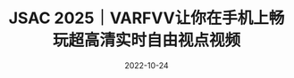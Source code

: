 ---
title: JSAC 2025｜VARFVV让你在手机上畅玩超高清实时自由视点视频
date: 2022-10-24
type: landing

sections:
  - block: contact
    content:

      text: |-
            <link rel="stylesheet" href="https://cdn.jsdelivr.net/npm/katex@0.16.4/dist/katex.min.css">
            <!-- 引入KaTeX渲染脚本 -->
            <script src="https://cdn.jsdelivr.net/npm/katex@0.16.4/dist/katex.min.js"></script>
            <!-- 引入自动渲染工具（可选，自动处理文档中的公式） -->
            <script src="https://cdn.jsdelivr.net/npm/katex@0.16.4/dist/contrib/auto-render.min.js"></script>

            <script>
               document.addEventListener("DOMContentLoaded", function() {
               // 自动渲染所有公式（默认支持$$...$$和$...$）
               renderMathInElement(document.body, {
                  delimiters: [
                     {left: "$$", right: "$$", display: true},  // 块级公式（居中显示）
                     {left: "$", right: "$", display: false}   // 行内公式（嵌入文本）
                  ],
                  throwOnError: false  // 错误时不抛出异常，避免页面崩溃
               });
            });
            </script>

            
            # JSAC 2025｜VARFVV让你在手机上畅玩超高清实时自由视点视频
            > **题目**：VARFVV: View-Adaptive Real-Time Interactive Free-View Video Streaming with Edge Computing  
            > **作者**：Qiang Hu, Qihan He, Houqiang Zhong, Guo Lu, Xiaoyun Zhang, Guangtao Zhai, Yanfeng Wang   
            > **来源**：IEEE JSAC 2025  
            > **文章地址**：https://arxiv.org/abs/2501.13630  
            > **视频链接**：https://www.bilibili.com/video/BV1ntLnzUEtJ  
            > **项目主页**：https://waveviewer.github.io/VARFVV/  
            > **内容整理**：钟后强 
            > 自由视角视频（FVV）允许用户从多个视角探索沉浸式视频内容。然而，由于视角切换的不确定性，以及传输和解码多个视频流所需的大量带宽和计算资源，FVV 的传输面临重大挑战，这可能导致频繁的播放中断。现有的方法，无论是基于客户端还是基于云端，在带宽和计算资源受限的条件下都难以满足高质量体验（QoE）的要求。为了解决这些问题，我们提出了 VARFVV，这是一种带宽和计算效率高的系统，能够实现高QoE和低切换延迟的实时交互式FVV流传输。具体而言，VARFVV 引入了一种低复杂度的 FVV 生成方案，在边缘服务器上根据用户选择的视角轨迹重新组装多视角视频帧，从而无需转码，显著降低了计算开销。这种设计特别适用于大规模、基于移动端的超高清视频（UHD）FVV体验。此外，我们提出了一种基于图神经网络的流行度自适应比特分配方法，该方法可以预测视角的受欢迎程度，并在带宽受限的情况下动态调整比特分配，以最大化 QoE。我们还构建了一个包含 10 个场景（如篮球、歌剧等）共 330 个视频的 FVV 数据集。大量实验结果表明，VARFVV 在视频质量、切换延迟、计算效率和带宽使用方面均优于现有方法，支持单个边缘服务器同时服务超过 **500** 名用户，视角切换延迟仅为 **71.5** 毫秒。


            ## 引言

            交互式自由视角视频（FVV）使用户能够如同身临其境般自由选择观看角度。FVV 通过多台紧密排列、时间同步的摄像机捕捉动态三维场景，并将数据编码为多个视频流，以呈现全景画面。这项技术能够实现沉浸式的实时直播，支持平滑的视角切换和动态的子弹时间效果，因而在演唱会、体育赛事和互动教学等大规模直播场景中展现出广阔的应用前景。然而，在移动网络上传输 FVV 面临诸多挑战，包括视频质量、视角切换延迟、传输带宽和计算资源等方面的问题，而这些因素往往相互冲突。实现高质量视频需要更高的带宽和处理能力，以完成视频流的加载、解码和渲染等任务。然而，移动网络与设备本身的带宽和处理能力存在固有限制，尤其在带宽受限或资源紧张的环境下尤为突出。随着视频质量的提升（如更高码率或分辨率），所需的传输带宽也成比例增加，容易造成网络拥堵与播放中断。此外，频繁的视角切换要求系统能够实时加载、解码与渲染数据，给服务器和终端设备带来巨大的计算压力，从而导致延迟增加，用户体验下降。仅优化单一方面（例如减少带宽使用或降低切换延迟）会损害视频质量或增加计算负担，从而加剧系统性能问题。这些复杂的权衡关系表明，必须开发有效策略，在各种冲突因素之间取得平衡，确保 FVV 在移动网络中的无缝高效传输。

            ![图1 VARFVV 系统示意图](images/teaser.png)

            为此，本文提出了一种全新的基于边缘计算的视角自适应实时交互式自由视角视频流系统（VARFVV），如图1所示。该系统在实现低视角切换延迟与高 QoE 的同时，也大幅降低了计算与传输成本。我们提出的创新点包括两大核心设计：1）首先，我们设计了一种低复杂度的 FVV 生成方案，能够在边缘服务器上根据用户选择的视角轨迹重新组装多视角视频帧，无需进行传统转码操作。相比基于转码的云端方法，该方案大幅加快了视频生成速度。组装完成的 FVV 流通过 WebRTC 实时传输给用户，实现极低的传输延迟。由于只需向客户端传输一条重组的视频流，VARFVV 显著减少了传输带宽和服务端/客户端的计算负载，使系统能高效支持大量用户在移动设备上同时享受高质量的超清 FVV 实时服务。2）其次，为进一步在受限码率条件下提升 QoE，我们引入了一种基于流行度自适应的比特分配策略。我们首先构建了一个面向 QoE 的优化模型，目标是最大化用户体验。为求解该问题，我们提出了一种基于图神经网络（GNN）的视角流行度预测方法，将每个视角建模为图中的一个节点，视角间的切换行为作为边连接节点，进而推测各视角的受欢迎程度。基于该预测结果，我们设计了一种新颖的比特分配方案，通过从冷门视角“借”比特分配给热门视角，以动态调整编码质量。此自适应策略优化了用户最常观看视角的视频质量，在有限带宽内最大化整体视觉体验，有效提升系统的 QoE 水平。

            **本文的主要贡献如下**：

            - 提出 VARFVV 系统，在带宽和计算资源有限的条件下，实现了高 QoE、低切换延迟的实时交互式 FVV 流传输，具备良好的可扩展性，适用于真实场景中的沉浸式服务交付。

            - 提出了一种无需转码、基于重组的视频生成方法，极大降低了边缘服务器的计算负担。实验表明，一台搭载 AMD Ryzen 7 3700 CPU@3.6 GHz 的边缘服务器可支持超过 **500** 名用户同时观看 FVV。

            - 构建了一个时空图神经网络，用于预测视角流行度，并基于此提出了流行度驱动的比特分配算法，在保证整体带宽约束的前提下，优化热门视角的视频质量，从而提升整体用户体验。

            ## 方法
            ![图2 VARFVV整体结构](images/pipeline.png)

            我们 VARFVV 的整体架构如图2所示。VARFVV 系统旨在通过集成多视角编码、基于流行度的自适应比特分配、边缘侧 FVV 流生成以及客户端解码，构建一个统一架构从而以提供高质量、实时的自由视角视频（FVV）服务。系统使用一组时间同步的 ZCAM 摄像机从多个视角采集动态三维场景，并通过  H.264 编码器在**多视角编码器模块**中对各个视角进行编码。每个视角被编码为两种格式：用于快速视角切换的视角切换表示（$S\_i$）和用于稳定观看体验的视角常态表示（$C\_i$）。这种双编码方式为连续、无缝的视角切换提供了基础保障。为了优化用户的观看体验（QoE），系统在云端服务器上引入了基于流行度的比特自适应分配算法。其中，**流行度预测模块**通过分析有限的历史用户交互数据，采用图神经网络预测未来各个视角的受欢迎程度。根据每个视角的预测流行度，**比特分配模块**会定期更新多视角编码器的比特率设置。该策略通过从感知上不重要的视角中更积极地“借用”比特资源，并将其分配给热门视角，从而在带宽受限的情况下提升整体 FVV 视频质量。边缘侧的 FVV 生成机制是系统减少视角切换延迟、降低传输和计算开销的关键所在。**同步模块**根据视频帧的显示时间戳（PTS）对多视角帧进行对齐，以确保精确同步。当用户与系统交互（如滑动或切换视角）时，**帧选择**与**帧重组**模块会根据用户选定的视角轨迹，动态选择并重新组合合适的帧，生成新的 FVV 流。由于系统仅对视频帧进行重组而非转码，因此能保持极低的计算开销。生成的 FVV 视频流通过 WebRTC 技术传输至客户端，确保低延迟的传输效果与用户操作的即时响应。客户端的解码模块在本地处理接收到的视频流，并根据需要向服务器发送交互信号。得益于 VARFVV 的设计，用户可在移动网络环境中高效地通过移动设备享受高质量的超清 FVV 实时服务。


            ### 基于双编码的FVV视频流生成模块
            在传统的基于云端的传输系统中，每当用户请求视频时，服务器都会对视频流进行重新编码，导致大量的计算开销。为缓解这一问题，我们提出了一种低复杂度的 FVV 流生成方案，该方案在边缘服务器上根据用户选择的视角路径，对多视角视频流中的 I 帧与 P 帧进行重组。在视频编码中，I 帧可以独立解码，而 P 帧则依赖于之前的 I/P 帧进行解码。因此，在切换视角时，系统必须等待新视角的 I 帧出现，若 I 帧间隔较长，则会造成明显的切换延迟，影响用户体验。为了实现低延迟的随机访问视角切换，可以在视频采集阶段对多视角视频进行高密度 I 帧编码。然而，由于在相同质量下 I 帧比 P 帧需要更多比特，若用户长时间保持视角不变，则传输大量 I 帧会造成带宽浪费。

            为解决上述矛盾，我们在视频采集阶段提出一种双编码策略：每个视角 $v\_i$（$1\leq i\leq N$）被编码为两种表示，如图3所示：
            一种是视角切换表示（view-switching representation），记为 $S\_i$，采用固定 GoP（Group of Pictures）长度为 2（$\hat{g}\_{i,j}=2$），用于频繁切换视角的场景；
            另一种是视角常态表示（view-constant representation），记为 $C\_i$，采用固定 GoP 长度为 25（$g\_{i,j}=25$），适用于视角保持稳定的情况。
            ![图3 双编码视频流切换策略](images/viewswitch.png)

            编码完成后，多视角视频流被传输至边缘服务器，并根据用户的视角轨迹动态重组。当用户当前在第 $j$ 个视频片段中固定于视角 $v\_i$ 时，边缘服务器会直接从 $C\_{i,j}$ 中提取压缩帧作为输出，发送给用户。如果用户从 $v\_i$ 切换至 $v\_m$，则边缘服务器会立即从 $S\_{i+1,j}$ 到 $S\_{m,j}$ 中选择时间连续的 I 帧，按时间顺序拼接生成新的 FVV 视频流并传输给用户。切换完成后，服务器继续从 $S\_{m,j}$ 中提取帧作为输出，直到遇到 $C\_{m,j}$ 中的一个时间同步的 I 帧，此时便切换回使用 $C\_{m,j}$ 中的视频帧。

            该流程实现了连续、无缝且快速的视角切换，同时几乎不会增加额外的计算复杂度。值得一提的是，为进一步减少切换延迟，当 $i$ 为偶数时，我们在 $S\_{i,j}$ 的起始位置插入一个 I 帧，使相邻视角切换表示中的 I 帧错峰排列，从而有效降低视角切换延迟。


            ### QoE感知的比特分配优化建模

            我们旨在在有限带宽资源下，通过为每个视频片段 $j$ 中的各视角分配比特率，最大化用户的观看体验（QoE）。令 $R\_{i,j}$ 和 $\hat{R}\_{i,j}$ 分别表示视角 $C\_i$ 和 $S\_i$ 在第 $j$ 个视频片段中的比特分配，其中 $i\in\{1,2,\cdots,N\}$。我们将该视频片段下的总 QoE 定义为：
            $$
               \mathbf{QoE\_j}(R\_{1,j},\dots,R\_{N,j},\hat{R}\_{1,j},\dots,\hat{R}\_{N,j}) = 
               \mathbf{QoE\_{1,j}}  -  \mu\_1 \mathbf{QoE\_{2,j}}  - \mu\_2 \mathbf{QoE\_{3,j}}
            $$
            其中，$\mathbf{QoE\_{1,j}}$ 表示视频质量体验约束，$\mathbf{QoE\_{2,j}}$ 表示视角切换质量波动约束，$\mathbf{QoE\_{3,j}}$ 表示时序一致质量约束，$\mu\_1$ 和 $\mu\_2$ 为权重因子。

            **视频质量体验约束**
            我们采用对数模型来刻画 QoE 与比特率的关系：$\mathbf{QoE\_{1,i,j}} = \log(1+R\_{i,j}/\eta)$。其中 $\eta$ 是模型参数。考虑全部视角切换与常态表示，视频质量的 QoE 表达式为：
            $$
            \mathbf{QoE\_{1,j}} = \sum\_{i=1}^{N} x\_{i,j}\log(1+R\_{i,j}/\eta )+\sum\_{i=1}^{N} \hat{x}\_{i, j}\log(1+\hat{R}\_{i,j}/\hat{\eta} )
            $$
            其中 $x\_{i,j}$ 和 $\hat{x}\_{i,j}$ 表示第 $j$ 段视频中 $C\_i$ 和 $S\_i$ 的视角流行度，$\hat{\eta}$ 为另一模型参数。由于这两个流行度值事先未知，我们利用历史视角请求预测其值，记为 $p\_{i,j}$ 和 $\hat{p}\_{i,j}$。代入后，公式变为：
            $$
            \mathbf{QoE\_{1,j}} = \sum\_{i=1}^{N} p\_{i,j}\log(1+R\_{i,j}/\eta )+\sum\_{i=1}^{N} \hat{p}\_{i,j}\log(1+\hat{R}\_{i,j}/\hat{\eta} )
            $$

            **视角切换质量波动约束**
            视角切换时，由于不同视角可能被以不同码率编码，视频质量会出现突变，从而影响观看体验。为衡量并限制这种变化，定义如下指标：
            $$
            \mathbf{QoE\_{2,j}} = \mu\_3 \sum\_{i=2}^{N}\hat{p}\_{i,j}(\hat{R}\_{i,j}-\hat{R}\_{i-1,j})^2 + \sum\_{i=2}^{N}\hat{p}\_{i,j}(\hat{R}\_{i,j}/\hat{\eta}-R\_{i-1,j}/\eta)^2    
            $$
            第一项衡量连续视角切换表示之间的码率差异，第二项衡量常态表示与切换表示间的质量过渡，$\mu\_3$ 为加权因子。

            **时序一致质量约束**
            当用户保持固定视角时，连续视频片段间码率波动也会影响体验，特别是在沉浸式环境中可能引发眩晕等不适。为量化该问题，定义如下指标：
            $$
            \mathbf{QoE\_{3,j}} = \sum\_{i=1}^{N}p\_{i,j}(R\_{i,j}-R\_{i,j-1})^2
            $$

            **优化问题建模**
            最终的 QoE 感知比特分配优化问题建模如下：
            $$
            \mathbf{arg \ max} \quad \mathbf{QoE\_j}(R\_{1,j},\dots,R\_{N,j},\hat{R}\_{1,j},\dots,\hat{R}\_{N,j}) \\
            \mathbf{s.t.} \quad \sum\_{i=1}^{N} R\_{i,j} + \hat{R}\_{i,j} \le R\_j \\
            \qquad R\_{\mathbf{min}} \le R\_{i,j} \le R\_{\mathbf{max}}, \quad \hat{R}\_{\mathbf{min}} \le \hat{R}\_{i,j} \le \hat{R}\_{\mathbf{max}} 
            $$
            该问题可分为两个阶段：首先预测视角流行度 $p\_{i,j}$ 和 $\hat{p}\_{i,j}$，随后基于预测结果进行比特分配。值得注意的是，与聚焦于 $360^\circ$ 视频中基于图块的码率优化不同，我们的方案专为 FVV 多视角视频而设计，在视角动态切换场景下提出了新的约束与指标，更契合该场景的 QoE 需求。

            ### 基于图神经网络的视角流行度预测方法
            为实现自适应比特分配，我们提出了一种基于历史数据的新方法，用于预测视角的流行度 $p\_{i,j}$ 和 $\hat{p}\_{i,j}$。我们将用户视角切换行为分成两类，第一类是**常态视角**，用户在选择偏好视角后通常保持固定观看，很少切换。因此，我们将前一个视频片段中各视角的真实流行度（$x\_{i,j-1}$）作为下一个片段的预测值（$p\_{i,j}$）。我们将该方法称为“前一帧流行度延续模型（PPC）”。第二类是**视角切换**，由于用户频繁切换关注视角，流行度变化具有高度非线性和复杂性。传统方法如 LSTM 网络能够捕捉时序动态，但未能考虑视角间的空间关系，而这对于准确预测 FVV 中的视角流行度至关重要。我们将 Guo 等人用于交通交叉口预测的注意力机制时空图神经网络（GNN）方法应用于 FVV 的流行度建模，从而同时捕捉时间与空间依赖关系。

            该基于注意力机制的时空 GNN 模型将每个视角建模为图 $G$ 中的一个顶点，视频片段中每个视角的流行度作为对应顶点的属性，如图4所示。对于在摄像机连接关系上相邻的视角，顶点间建立无向边，形成图结构。邻接矩阵 $\mathbf{A}$ 被构建以反映相邻摄像机间的连接关系，从而捕捉视角之间的空间相关性，具体表达如下：
            $$
               G =(V,E,\mathbf{A}) \\
               |V| = N, \quad \mathbf{A} \in \mathbb{R}^{N \times N}
            $$
            其中 $N$ 表示视角总数，$V$ 是顶点集合，$E$ 表示摄像机之间逻辑视角切换所形成的边。对于每一帧，模型在空间维度上对相邻节点的信息进行聚合，同时在时间维度上对相同节点在不同时间点的特征进行聚合。注意力机制使模型能够聚焦于更相关的空间邻居和历史时间步，从而更有效地捕捉空间相关性（如相邻视角）与用户偏好变化等时间动态。该设计保证了模型在用户行为突变等复杂场景下仍具有良好的鲁棒性和预测性能。

            ![图4 结合空间与时间注意力的视角流行度图模型](images/graph.png)

            ### 基于流行度的自适应比特分配

            在预测出各视角的流行度后，我们为 VARFVV 系统中的每一帧制定了相应的比特分配方案。该方案通过构建拉格朗日函数并结合 KKT 条件，求解 QoE 最大化目标。拉格朗日函数为
            $$
            L(\lambda, R\_{1,j},\dots,R\_{N,j},\hat{R}\_{1,j},\dots,\hat{R}\_{N,j}) \nonumber \\
            = \sum\_{i=1}^{N} p\_{i,j}\log(1+R\_{i,j}/\eta )+\sum\_{i=1}^{N} \hat{p}\_{i, j}\log(1+\hat{R}\_{i,j}/\hat{\eta} ) \nonumber \\ 
            - \mu\_1 \cdot \mu\_3\sum\_{i=2}^{N}\hat{p}\_{i,j}(\hat{R}\_{i,j}-\hat{R}\_{i-1,j})^2 \nonumber \\
            - \mu\_1 \cdot \sum\_{i=2}^{N}\hat{p}\_{i,j}(\hat{R}\_{i,j}/\hat{\eta}-R\_{i-1,j}/\eta)^2 \nonumber \\
            - \mu\_2\sum\_{i=1}^{N}p\_{i,j}(R\_{i,j}-R\_{i,j-1})^2 \nonumber \\
            + \lambda \left(R\_j-\sum\_{i=1}^{N}(\hat{R}\_{i,j}+R\_{i,j})\right)
            $$
            其中，$\lambda$ 是拉格朗日乘子，$R\_j$ 表示第 $j$ 个时间片的比特预算，其定义如下：
            $$
            R\_j=\frac{R\_{avg}\times(N\_{coded}+SW)-R\_{coded}}{SW} \\
            R\_{avg}=R\_{tar}\times T\_d
            $$
            其中，$R\_{tar}$ 是 VARFVV 系统中所有表示的目标码率，$T\_d$ 是视频片段的时长。$N\_{coded}$ 和 $R\_{coded}$ 分别表示已编码的时间片数量及其累计码率消耗。$SW$ 为滑动窗口的大小，用于平滑比特率的动态调节。
            接下来，我们对 Lagrange 函数分别对 $R\_{i,j}$ 和 $\hat{R}\_{i,j}$ 求偏导，并令其为 0，求解得到 $\lambda$、$R\_{i,j}$ 和 $\hat{R}\_{i,j}$。


            ## 实验

            **数据集：** 我们构建了一个 VARFVV 数据集(https://github.com/qianghu-huber/VARFVV\_Dataset)，包含来自 10 个场景的 330 个视频，包括篮球、歌剧、武术等。我们招募 82 名参与者使用我们的 VARFVV 自由观看这些视频并记录他们的观看轨迹。

            ### 方法有效性评估

            1. **视角预测性能比较**
               图 5 展示了各方法在视角流行度预测任务中的精度累积分布函数。
               ![图5 流行度预测精度的累积分布函数（CDF）对比](images/predict.png)

               具体而言，PPC（Previous Popularity Carryover）方法在视角常态场景中表现良好，能够利用前一视频片段的流行度进行有效预测，但在视角频繁切换的场景中表现不佳，因为它无法捕捉用户行为的动态变化。LSTM 虽然能够建模时间动态，在视角切换场景中具有一定效果，但由于无法建模视角之间的空间关系，其整体表现受限。相比之下，GNN 利用图结构同时建模了视角之间的空间相关性和用户行为的时间变化，在用户频繁切换视角时能够更好地适应焦点转移，从而实现更高的预测精度。我们的混合方法综合了 PCC 在视角稳定场景中的优势与 GNN 在动态视角切换场景中的能力，从而在两类场景中都能实现更高的预测准确性。

            2. **用户体验性能比较**
               图 6 展示了各方案下的用户 QoE 测量结果。所有方案在所有表示上使用的总比特数相同。实验表明，我们提出的比特分配策略在高码率和低码率条件下均取得了最佳的 QoE 表现，验证了所提出方法的有效性。相比之下，原始分配方法的表现始终低于其他方法，这是因为流行度自适应比特分配策略能够更积极地从不受欢迎的视角“借用”比特，并将其分配给更受欢迎的视角。
               ![图6 用户 QoE 累积分布函数对比](images/userqoe.png)

            3. **系统时延**
               我们评估了三项对自由视角视频观看体验具有关键影响的延迟指标：启动延迟、视角切换延迟和事件到眼延迟（event-to-eye delay）。启动延迟是指从发送视频流请求到第一帧视频出现在屏幕上的时间。视角切换延迟表示用户发出视角切换请求到所选视角成功显示之间的时间间隔。事件到眼延迟衡量从摄像机捕捉事件开始，到该事件在客户端屏幕上呈现所经历的时间。实验结果表明，VARFVV 系统的平均启动延迟约为 195.1 毫秒，而视角切换延迟更短，仅约为 71.5 毫秒，低于人眼感知的阈值。如图7所示，VARFVV 系统的事件到眼延迟约为 0.51 秒。
               ![图7 VARFVV系统时延](images/delay.png)

            ### 对比实验

            1. **FVV性能对比**
               我们将 VARFVV 的性能与三种现有方法进行了对比：ConventionalFVV（客户端接收所有视角视频流）、HASFVV（客户端以 HTTP 自适应流方式接收 10 路视角）、以及 EdgeEncodingFVV （在边缘服务器进行帧转码）。我们从以下几个维度进行性能评估：**峰值信噪比（PSNR）**、**传输码率**、以及包括客户端 CPU、边缘服务器 CPU 和 GPU 在内的**计算资源使用情况**（其中 GPU 使用量指所需 GPU 数量）。我们模拟了 500 名用户同时体验 FVV 的场景，用以评估边缘服务器的计算资源消耗。所有方法均在相同的硬件与软件环境下进行评估，包括边缘服务器和客户端配置。我们根据用户交互程度将测试场景分为低交互和高交互两类。
               ![图8 低交互场景FVV性能对比](images/compare1.png)

               图 8 展示了在 1080p@25FPS 下，“低交互场景”中 VARFVV 与其他方法的对比结果。与 ConventionalFVV 和 HASFVV 不同，这两种方法需要客户端接收并解码多个视频流，因而需要较高的带宽和较大的 CPU 使用率；而我们提出的 VARFVV 在传输码率和客户端 CPU 开销更低的同时，依然实现了更高的视频质量。此外，相较于 EdgeEncodingFVV，我们的方法在不进行转码的情况下保留了原始视频质量，同时显著降低了计算负担。

               ![图9 高交互场景FVV性能对比](images/compare2.png)
               图 9 展示了在 1080p@25FPS 下，“高交互场景”中 VARFVV 与其他方法的对比结果。VARFVV 相比 ConventionalFVV 和 HASFVV，在传输码率和客户端 CPU 使用方面表现更优，且视频质量显著更高。虽然在 PSNR 数值上略低于 EdgeEncodingFVV，但在主观观感上保持了相当的视频质量，特别是在快速视角切换时，用户对失真不敏感。此外，为达到相似的视频效果，EdgeEncodingFVV 的计算资源开销远高于 VARFVV。具体而言，我们的单台边缘服务器**无需使用 GPU**，而 EdgeEncodingFVV 则需部署多达 **25 块 RTX4000 显卡**（每块可同时编码最多 20 路 1080p@25fps 视频）以支持 500 名用户。VARFVV 在边缘服务器的 CPU 使用上也更加高效，其使用率为 **153\%**，远低于 EdgeEncodingFVV 的 **4700\%**（主要用于解码操作）。VARFVV 通过连续重组多视角视频帧（无需边缘端解码和转码），使每台服务器能够高效支持多达 **500** 名用户并发访问，显著降低了系统的计算资源需求。

            2. **4K分辨率系统开销对比**
               ![表1 4K分辨率系统开销对比](images/resource.png)
               我们在 4K@25FPS 的视频条件下进行了实验，以评估当 500 名用户同时使用 VARFVV、HASFVV 和 EdgeEncodingFVV 时的计算开销。表1展示了实验结果。在客户端 CPU 使用方面，我们的 VARFVV 与 EdgeEncodingFVV 均为 45%，而 HASFVV 高达 494%，这是因为 HASFVV 并未利用边缘服务器进行处理，导致计算负载完全落在客户端。在边缘服务器端，我们的方法在不使用 GPU 的前提下仅占用 232% 的 CPU 资源；相比之下，EdgeEncodingFVV 使用了 100 块 GPU 卡，总 CPU 使用率高达 52560%。这些结果表明，VARFVV 无论在客户端还是边缘服务器端，均具有轻量化和高计算效率的显著优势。

            ## 结论

            我们提出并实现了 VARFVV——一种新型的自由视角视频（FVV）流媒体系统，在保持低计算与传输开销的同时，实现了低视角切换延迟与高用户体验（QoE）的目标。我们提出的高效 FVV 流生成方法通过对视频帧的解复用与重组，显著降低了边缘端的计算负载，使该系统非常适合于面向移动端的大规模超高清视频（UHD）FVV 应用场景。此外，我们还设计了基于 PPC（前一帧流行度延续）与 GNN（图神经网络） 的视角流行度预测算法，以及用于多视角编码的流行度自适应比特分配算法，以在有限码率资源下最大化整体 QoE。大量实验结果表明，我们的方法在视频质量、计算资源使用和传输带宽等方面表现优异，综合性能优于当前主流方法。
         

---